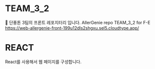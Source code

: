 # TEAM_3_2

🍁 단풍톤 3팀의 프론트 레포지터리 입니다. AllerGenie repo TEAM_3_2 for F-E
https://web-allergenie-front-199u12dls2shgxu.sel5.cloudtype.app/

# REACT

React를 사용해서 웹 페이지를 구성합니다.
